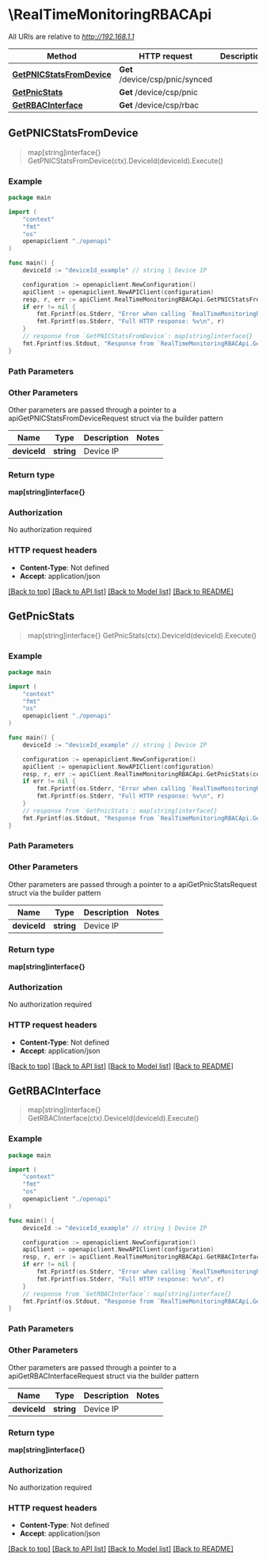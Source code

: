 # \RealTimeMonitoringRBACApi

All URIs are relative to *http://192.168.1.1*

Method | HTTP request | Description
------------- | ------------- | -------------
[**GetPNICStatsFromDevice**](RealTimeMonitoringRBACApi.md#GetPNICStatsFromDevice) | **Get** /device/csp/pnic/synced | 
[**GetPnicStats**](RealTimeMonitoringRBACApi.md#GetPnicStats) | **Get** /device/csp/pnic | 
[**GetRBACInterface**](RealTimeMonitoringRBACApi.md#GetRBACInterface) | **Get** /device/csp/rbac | 



## GetPNICStatsFromDevice

> map[string]interface{} GetPNICStatsFromDevice(ctx).DeviceId(deviceId).Execute()





### Example

```go
package main

import (
    "context"
    "fmt"
    "os"
    openapiclient "./openapi"
)

func main() {
    deviceId := "deviceId_example" // string | Device IP

    configuration := openapiclient.NewConfiguration()
    apiClient := openapiclient.NewAPIClient(configuration)
    resp, r, err := apiClient.RealTimeMonitoringRBACApi.GetPNICStatsFromDevice(context.Background()).DeviceId(deviceId).Execute()
    if err != nil {
        fmt.Fprintf(os.Stderr, "Error when calling `RealTimeMonitoringRBACApi.GetPNICStatsFromDevice``: %v\n", err)
        fmt.Fprintf(os.Stderr, "Full HTTP response: %v\n", r)
    }
    // response from `GetPNICStatsFromDevice`: map[string]interface{}
    fmt.Fprintf(os.Stdout, "Response from `RealTimeMonitoringRBACApi.GetPNICStatsFromDevice`: %v\n", resp)
}
```

### Path Parameters



### Other Parameters

Other parameters are passed through a pointer to a apiGetPNICStatsFromDeviceRequest struct via the builder pattern


Name | Type | Description  | Notes
------------- | ------------- | ------------- | -------------
 **deviceId** | **string** | Device IP | 

### Return type

**map[string]interface{}**

### Authorization

No authorization required

### HTTP request headers

- **Content-Type**: Not defined
- **Accept**: application/json

[[Back to top]](#) [[Back to API list]](../README.md#documentation-for-api-endpoints)
[[Back to Model list]](../README.md#documentation-for-models)
[[Back to README]](../README.md)


## GetPnicStats

> map[string]interface{} GetPnicStats(ctx).DeviceId(deviceId).Execute()





### Example

```go
package main

import (
    "context"
    "fmt"
    "os"
    openapiclient "./openapi"
)

func main() {
    deviceId := "deviceId_example" // string | Device IP

    configuration := openapiclient.NewConfiguration()
    apiClient := openapiclient.NewAPIClient(configuration)
    resp, r, err := apiClient.RealTimeMonitoringRBACApi.GetPnicStats(context.Background()).DeviceId(deviceId).Execute()
    if err != nil {
        fmt.Fprintf(os.Stderr, "Error when calling `RealTimeMonitoringRBACApi.GetPnicStats``: %v\n", err)
        fmt.Fprintf(os.Stderr, "Full HTTP response: %v\n", r)
    }
    // response from `GetPnicStats`: map[string]interface{}
    fmt.Fprintf(os.Stdout, "Response from `RealTimeMonitoringRBACApi.GetPnicStats`: %v\n", resp)
}
```

### Path Parameters



### Other Parameters

Other parameters are passed through a pointer to a apiGetPnicStatsRequest struct via the builder pattern


Name | Type | Description  | Notes
------------- | ------------- | ------------- | -------------
 **deviceId** | **string** | Device IP | 

### Return type

**map[string]interface{}**

### Authorization

No authorization required

### HTTP request headers

- **Content-Type**: Not defined
- **Accept**: application/json

[[Back to top]](#) [[Back to API list]](../README.md#documentation-for-api-endpoints)
[[Back to Model list]](../README.md#documentation-for-models)
[[Back to README]](../README.md)


## GetRBACInterface

> map[string]interface{} GetRBACInterface(ctx).DeviceId(deviceId).Execute()





### Example

```go
package main

import (
    "context"
    "fmt"
    "os"
    openapiclient "./openapi"
)

func main() {
    deviceId := "deviceId_example" // string | Device IP

    configuration := openapiclient.NewConfiguration()
    apiClient := openapiclient.NewAPIClient(configuration)
    resp, r, err := apiClient.RealTimeMonitoringRBACApi.GetRBACInterface(context.Background()).DeviceId(deviceId).Execute()
    if err != nil {
        fmt.Fprintf(os.Stderr, "Error when calling `RealTimeMonitoringRBACApi.GetRBACInterface``: %v\n", err)
        fmt.Fprintf(os.Stderr, "Full HTTP response: %v\n", r)
    }
    // response from `GetRBACInterface`: map[string]interface{}
    fmt.Fprintf(os.Stdout, "Response from `RealTimeMonitoringRBACApi.GetRBACInterface`: %v\n", resp)
}
```

### Path Parameters



### Other Parameters

Other parameters are passed through a pointer to a apiGetRBACInterfaceRequest struct via the builder pattern


Name | Type | Description  | Notes
------------- | ------------- | ------------- | -------------
 **deviceId** | **string** | Device IP | 

### Return type

**map[string]interface{}**

### Authorization

No authorization required

### HTTP request headers

- **Content-Type**: Not defined
- **Accept**: application/json

[[Back to top]](#) [[Back to API list]](../README.md#documentation-for-api-endpoints)
[[Back to Model list]](../README.md#documentation-for-models)
[[Back to README]](../README.md)

